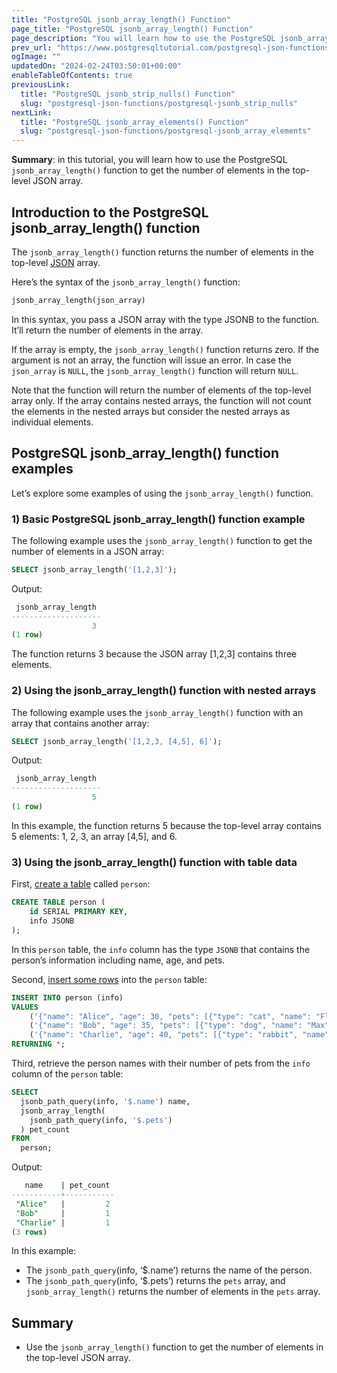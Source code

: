 ```yaml
---
title: "PostgreSQL jsonb_array_length() Function"
page_title: "PostgreSQL jsonb_array_length() Function"
page_description: "You will learn how to use the PostgreSQL jsonb_array_length() function to get the number of elements in the top-level JSON array."
prev_url: "https://www.postgresqltutorial.com/postgresql-json-functions/postgresql-jsonb_array_length/"
ogImage: ""
updatedOn: "2024-02-24T03:50:01+00:00"
enableTableOfContents: true
previousLink: 
  title: "PostgreSQL jsonb_strip_nulls() Function"
  slug: "postgresql-json-functions/postgresql-jsonb_strip_nulls"
nextLink: 
  title: "PostgreSQL jsonb_array_elements() Function"
  slug: "postgresql-json-functions/postgresql-jsonb_array_elements"
---
```





**Summary**: in this tutorial, you will learn how to use the PostgreSQL `jsonb_array_length()` function to get the number of elements in the top\-level JSON array.


## Introduction to the PostgreSQL jsonb\_array\_length() function

The `jsonb_array_length()` function returns the number of elements in the top\-level [JSON](../postgresql-tutorial/postgresql-json) array.

Here’s the syntax of the `jsonb_array_length()` function:


```sql
jsonb_array_length(json_array)
```
In this syntax, you pass a JSON array with the type JSONB to the function. It’ll return the number of elements in the array.

If the array is empty, the `jsonb_array_length()` function returns zero. If the argument is not an array, the function will issue an error. In case the `json_array` is `NULL`, the `jsonb_array_length()` function will return `NULL`.

Note that the function will return the number of elements of the top\-level array only. If the array contains nested arrays, the function will not count the elements in the nested arrays but consider the nested arrays as individual elements.


## PostgreSQL jsonb\_array\_length() function examples

Let’s explore some examples of using the `jsonb_array_length()` function.


### 1\) Basic PostgreSQL jsonb\_array\_length() function example

The following example uses the `jsonb_array_length()` function to get the number of elements in a JSON array:


```sql
SELECT jsonb_array_length('[1,2,3]');
```
Output:


```sql
 jsonb_array_length
--------------------
                  3
(1 row)
```
The function returns 3 because the JSON array \[1,2,3] contains three elements.


### 2\) Using the jsonb\_array\_length() function with nested arrays

The following example uses the `jsonb_array_length()` function with an array that contains another array:


```sql
SELECT jsonb_array_length('[1,2,3, [4,5], 6]');
```
Output:


```sql
 jsonb_array_length
--------------------
                  5
(1 row)
```
In this example, the function returns 5 because the top\-level array contains 5 elements: 1, 2, 3, an array \[4,5], and 6\.


### 3\) Using the jsonb\_array\_length() function with table data

First, [create a table](../postgresql-tutorial/postgresql-create-table) called `person`:


```sql
CREATE TABLE person (
    id SERIAL PRIMARY KEY,
    info JSONB
);
```
In this `person` table, the `info` column has the type `JSONB` that contains the person’s information including name, age, and pets.

Second, [insert some rows](../postgresql-tutorial/postgresql-insert-multiple-rows) into the `person` table:


```sql
INSERT INTO person (info) 
VALUES
    ('{"name": "Alice", "age": 30, "pets": [{"type": "cat", "name": "Fluffy"}, {"type": "dog", "name": "Buddy"}]}'),
    ('{"name": "Bob", "age": 35, "pets": [{"type": "dog", "name": "Max"}]}'),
    ('{"name": "Charlie", "age": 40, "pets": [{"type": "rabbit", "name": "Snowball"}]}')
RETURNING *;
```
Third, retrieve the person names with their number of pets from the `info` column of the `person` table:


```sql
SELECT 
  jsonb_path_query(info, '$.name') name, 
  jsonb_array_length(
    jsonb_path_query(info, '$.pets')
  ) pet_count 
FROM 
  person;
```
Output:


```sql
   name    | pet_count
-----------+-----------
 "Alice"   |         2
 "Bob"     |         1
 "Charlie" |         1
(3 rows)
```
In this example:

* The `jsonb_path_query`(info, ‘$.name’) returns the name of the person.
* The `jsonb_path_query`(info, ‘$.pets’) returns the `pets` array, and `jsonb_array_length()` returns the number of elements in the `pets` array.


## Summary

* Use the `jsonb_array_length()` function to get the number of elements in the top\-level JSON array.

